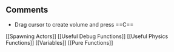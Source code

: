 
## Comments
- Drag cursor to create volume and press ==C==

[[Spawning Actors]]
[[Useful Debug Functions]]
[[Useful Physics Functions]]
[[Variables]]
[[Pure Functions]]